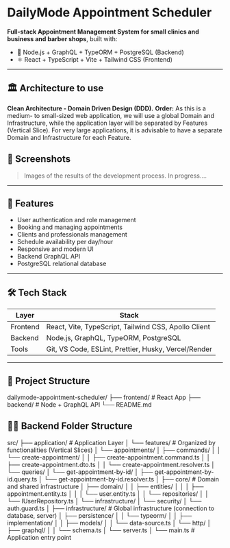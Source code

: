 # DailyMode Appointment Scheduler

**Full-stack Appointment Management System for small clinics and business and barber shops**, built with:
- 🧠 Node.js + GraphQL + TypeORM + PostgreSQL (Backend)
- ⚛️ React + TypeScript + Vite + Tailwind CSS (Frontend)

---

## 🏛️ Architecture to use
**Clean Architecture - Domain Driven Design (DDD).**
**Order:** As this is a medium- to small-sized web application, we will use a global Domain and Infrastructure, 
while the application layer will be separated by Features (Vertical Slice). For very large applications, 
it is advisable to have a separate Domain and Infrastructure for each Feature.

## 📸 Screenshots

> Images of the results of the development process. In progress....

---

## 🚀 Features

- User authentication and role management
- Booking and managing appointments
- Clients and professionals management
- Schedule availability per day/hour
- Responsive and modern UI
- Backend GraphQL API
- PostgreSQL relational database

---

## 🛠️ Tech Stack

| Layer | Stack |
|-------|-------|
| Frontend | React, Vite, TypeScript, Tailwind CSS, Apollo Client |
| Backend | Node.js, GraphQL, TypeORM, PostgreSQL |
| Tools | Git, VS Code, ESLint, Prettier, Husky, Vercel/Render |

---

## 📂 Project Structure

dailymode-appointment-scheduler/
├── frontend/ # React App
├── backend/ # Node + GraphQL API
└── README.md

## 🧠📂 Backend Folder Structure

src/
├── application/            # Application Layer
│   └── features/           # Organized by functionalities (Vertical Slices)
│       └── appointments/
│           ├── commands/
│           │   └── create-appointment/
│           │       ├── create-appointment.command.ts
│           │       ├── create-appointment.dto.ts
│           │       └── create-appointment.resolver.ts
│           └── queries/
│               └── get-appointment-by-id/
│                   ├── get-appointment-by-id.query.ts
│                   └── get-appointment-by-id.resolver.ts
│
├── core/                   # Domain and shared infrastructure
│   ├── domain/
│   │   ├── entities/
│   │   │   ├── appointment.entity.ts
│   │   │   └── user.entity.ts
│   │   └── repositories/
│   │       └── IUserRepository.ts
│   └── infrastructure/
│       └── security/
│           └── auth.guard.ts
│
├── infrastructure/         # Global infrastructure (connection to database, server)
│   ├── persistence/
│   │   └── typeorm/
│   │       ├── implementation/
│   │       ├── models/
│   │       └── data-source.ts
│   └── http/
│       ├── graphql/
│       │   └── schema.ts
│       └── server.ts
│
└── main.ts                 # Application entry point
